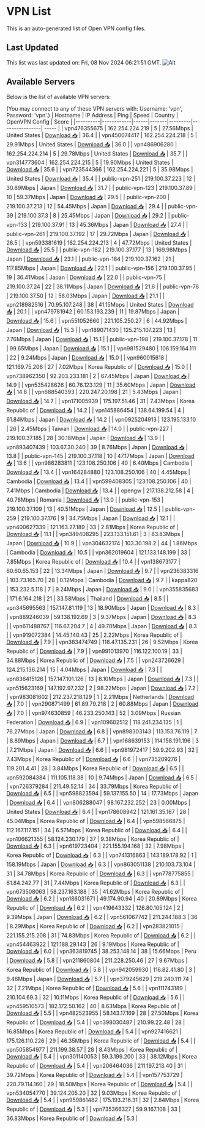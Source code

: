 # VPN List

This is an auto-generated list of Open VPN config files.

## Last Updated

This list was last updated on: Fri, 08 Nov 2024 06:21:51 GMT.
![Alt](https://repobeats.axiom.co/api/embed/186b98318ef1479477931607c1ad7d823f12451f.svg "Repobeats analytics image")

## Available Servers

Below is the list of available VPN servers:

(You may connect to any of these VPN servers with: Username: 'vpn', Password: 'vpn'.)
| Hostname | IP Address | Ping | Speed | Country | OpenVPN Config | Score |
|----------|------------|------|-------|---------|----------------| ----- |
| vpn476355675 | 162.254.224.219 | 5 | 27.56Mbps | United States | [Download 📥](./configs/server_0_US.ovpn) | 36.4 |
| vpn450074417 | 162.254.224.218 | 5 | 29.91Mbps | United States | [Download 📥](./configs/server_1_US.ovpn) | 36.0 |
| vpn486906280 | 162.254.224.214 | 5 | 29.78Mbps | United States | [Download 📥](./configs/server_2_US.ovpn) | 35.7 |
| vpn314773604 | 162.254.224.215 | 5 | 19.90Mbps | United States | [Download 📥](./configs/server_3_US.ovpn) | 35.6 |
| vpn723544366 | 162.254.224.221 | 5 | 35.98Mbps | United States | [Download 📥](./configs/server_4_US.ovpn) | 35.4 |
| public-vpn-251 | 219.100.37.223 | 12 | 30.89Mbps | Japan | [Download 📥](./configs/server_5_JP.ovpn) | 31.7 |
| public-vpn-123 | 219.100.37.89 | 10 | 59.37Mbps | Japan | [Download 📥](./configs/server_6_JP.ovpn) | 29.5 |
| public-vpn-200 | 219.100.37.213 | 12 | 54.45Mbps | Japan | [Download 📥](./configs/server_7_JP.ovpn) | 29.4 |
| public-vpn-39 | 219.100.37.3 | 8 | 25.45Mbps | Japan | [Download 📥](./configs/server_8_JP.ovpn) | 29.2 |
| public-vpn-133 | 219.100.37.91 | 13 | 45.36Mbps | Japan | [Download 📥](./configs/server_9_JP.ovpn) | 27.4 |
| public-vpn-261 | 219.100.37.192 | 17 | 29.72Mbps | Japan | [Download 📥](./configs/server_10_JP.ovpn) | 26.5 |
| vpn593381619 | 162.254.224.213 | 4 | 47.72Mbps | United States | [Download 📥](./configs/server_11_US.ovpn) | 25.5 |
| public-vpn-182 | 219.100.37.177 | 13 | 169.98Mbps | Japan | [Download 📥](./configs/server_12_JP.ovpn) | 23.1 |
| public-vpn-184 | 219.100.37.162 | 21 | 117.85Mbps | Japan | [Download 📥](./configs/server_13_JP.ovpn) | 22.1 |
| public-vpn-156 | 219.100.37.95 | 19 | 36.41Mbps | Japan | [Download 📥](./configs/server_14_JP.ovpn) | 22.0 |
| public-vpn-75 | 219.100.37.24 | 22 | 38.11Mbps | Japan | [Download 📥](./configs/server_15_JP.ovpn) | 21.6 |
| public-vpn-76 | 219.100.37.50 | 12 | 58.03Mbps | Japan | [Download 📥](./configs/server_16_JP.ovpn) | 21.1 |
| vpn218982516 | 70.95.107.248 | 38 | 41.15Mbps | United States | [Download 📥](./configs/server_17_US.ovpn) | 20.1 |
| vpn479781942 | 60.153.193.239 | 11 | 19.87Mbps | Japan | [Download 📥](./configs/server_18_JP.ovpn) | 15.6 |
| vpn551052660 | 221.105.250.27 | 6 | 44.92Mbps | Japan | [Download 📥](./configs/server_19_JP.ovpn) | 15.3 |
| vpn189071430 | 125.215.107.223 | 13 | 7.76Mbps | Japan | [Download 📥](./configs/server_20_JP.ovpn) | 15.1 |
| public-vpn-198 | 219.100.37.178 | 11 | 99.65Mbps | Japan | [Download 📥](./configs/server_21_JP.ovpn) | 15.1 |
| vpn981529480 | 106.159.164.111 | 22 | 9.24Mbps | Japan | [Download 📥](./configs/server_22_JP.ovpn) | 15.0 |
| vpn960015618 | 121.169.75.206 | 27 | 7.02Mbps | Korea Republic of | [Download 📥](./configs/server_23_KR.ovpn) | 15.0 |
| vpn738962350 | 92.203.233.181 | 2 | 67.45Mbps | Japan | [Download 📥](./configs/server_24_JP.ovpn) | 14.9 |
| vpn535428626 | 60.76.123.129 | 11 | 35.60Mbps | Japan | [Download 📥](./configs/server_25_JP.ovpn) | 14.8 |
| vpn688540393 | 220.247.20.198 | 21 | 5.43Mbps | Japan | [Download 📥](./configs/server_26_JP.ovpn) | 14.7 |
| vpn171005939 | 175.197.51.46 | 31 | 7.43Mbps | Korea Republic of | [Download 📥](./configs/server_27_KR.ovpn) | 14.2 |
| vpn145886454 | 138.64.199.54 | 4 | 61.84Mbps | Japan | [Download 📥](./configs/server_28_JP.ovpn) | 14.2 |
| vpn0925204913 | 123.195.133.10 | 26 | 2.45Mbps | Taiwan | [Download 📥](./configs/server_29_TW.ovpn) | 14.0 |
| public-vpn-227 | 219.100.37.185 | 28 | 30.18Mbps | Japan | [Download 📥](./configs/server_30_JP.ovpn) | 13.9 |
| vpn893407439 | 103.67.30.240 | 39 | 8.76Mbps | Japan | [Download 📥](./configs/server_31_JP.ovpn) | 13.8 |
| public-vpn-145 | 219.100.37.118 | 10 | 47.17Mbps | Japan | [Download 📥](./configs/server_32_JP.ovpn) | 13.6 |
| vpn986283811 | 123.108.250.106 | 40 | 6.40Mbps | Cambodia | [Download 📥](./configs/server_33_KH.ovpn) | 13.4 |
| vpn164284880 | 123.108.250.106 | 40 | 4.45Mbps | Cambodia | [Download 📥](./configs/server_34_KH.ovpn) | 13.4 |
| vpn599408305 | 123.108.250.106 | 40 | 7.41Mbps | Cambodia | [Download 📥](./configs/server_35_KH.ovpn) | 13.4 |
| opengw | 217.138.212.58 | 4 | 40.78Mbps | Romania | [Download 📥](./configs/server_36_RO.ovpn) | 13.0 |
| public-vpn-153 | 219.100.37.109 | 13 | 40.51Mbps | Japan | [Download 📥](./configs/server_37_JP.ovpn) | 12.5 |
| public-vpn-259 | 219.100.37.176 | 9 | 34.75Mbps | Japan | [Download 📥](./configs/server_38_JP.ovpn) | 12.1 |
| vpn400627339 | 121.163.27.189 | 33 | 2.81Mbps | Korea Republic of | [Download 📥](./configs/server_39_KR.ovpn) | 11.1 |
| vpn349408295 | 223.133.151.61 | 3 | 83.83Mbps | Japan | [Download 📥](./configs/server_40_JP.ovpn) | 10.9 |
| vpn304632174 | 103.30.198.2 | 44 | 1.86Mbps | Cambodia | [Download 📥](./configs/server_41_KH.ovpn) | 10.5 |
| vpn362019604 | 121.133.148.199 | 33 | 7.85Mbps | Korea Republic of | [Download 📥](./configs/server_42_KR.ovpn) | 10.4 |
| vpn138673177 | 60.60.65.153 | 22 | 13.34Mbps | Japan | [Download 📥](./configs/server_43_JP.ovpn) | 9.7 |
| vpn236383316 | 103.73.165.70 | 28 | 0.12Mbps | Cambodia | [Download 📥](./configs/server_44_KH.ovpn) | 9.7 |
| kappa820 | 153.232.5.118 | 7 | 9.24Mbps | Japan | [Download 📥](./configs/server_45_JP.ovpn) | 9.0 |
| vpn355835683 | 171.6.164.218 | 21 | 33.58Mbps | Thailand | [Download 📥](./configs/server_46_TH.ovpn) | 8.5 |
| vpn345695563 | 157.147.81.119 | 13 | 18.90Mbps | Japan | [Download 📥](./configs/server_47_JP.ovpn) | 8.3 |
| vpn889246039 | 59.138.192.69 | 3 | 9.37Mbps | Japan | [Download 📥](./configs/server_48_JP.ovpn) | 8.3 |
| vpn611488767 | 116.67.204.7 | 4 | 49.70Mbps | Japan | [Download 📥](./configs/server_49_JP.ovpn) | 8.3 |
| vpn919072384 | 14.45.140.43 | 25 | 2.22Mbps | Korea Republic of | [Download 📥](./configs/server_50_KR.ovpn) | 7.9 |
| vpn383474749 | 118.47.135.231 | 26 | 9.52Mbps | Korea Republic of | [Download 📥](./configs/server_51_KR.ovpn) | 7.9 |
| vpn991013970 | 116.122.100.19 | 33 | 34.88Mbps | Korea Republic of | [Download 📥](./configs/server_52_KR.ovpn) | 7.5 |
| vpn243726629 | 124.215.136.214 | 15 | 4.04Mbps | Japan | [Download 📥](./configs/server_53_JP.ovpn) | 7.3 |
| vpn836415126 | 157.147.101.126 | 13 | 8.10Mbps | Japan | [Download 📥](./configs/server_54_JP.ovpn) | 7.3 |
| vpn515623169 | 147.192.97.232 | 2 | 98.22Mbps | Japan | [Download 📥](./configs/server_55_JP.ovpn) | 7.2 |
| vpn983081602 | 212.237.218.129 | 1 | 2.21Mbps | Netherlands | [Download 📥](./configs/server_56_NL.ovpn) | 7.0 |
| vpn290871499 | 61.89.79.218 | 2 | 60.88Mbps | Japan | [Download 📥](./configs/server_57_JP.ovpn) | 7.0 |
| vpn974630859 | 46.233.250.143 | 52 | 3.09Mbps | Russian Federation | [Download 📥](./configs/server_58_RU.ovpn) | 6.9 |
| vpn109602512 | 118.241.234.135 | 1 | 76.27Mbps | Japan | [Download 📥](./configs/server_59_JP.ovpn) | 6.8 |
| vpn898303143 | 113.153.76.119 | 7 | 8.89Mbps | Japan | [Download 📥](./configs/server_60_JP.ovpn) | 6.7 |
| vpn168639153 | 114.158.191.196 | 3 | 7.21Mbps | Japan | [Download 📥](./configs/server_61_JP.ovpn) | 6.6 |
| vpn981972417 | 59.9.202.93 | 32 | 7.43Mbps | Korea Republic of | [Download 📥](./configs/server_62_KR.ovpn) | 6.6 |
| vpn735209276 | 119.201.4.41 | 28 | 3.84Mbps | Korea Republic of | [Download 📥](./configs/server_63_KR.ovpn) | 6.5 |
| vpn592084384 | 111.105.118.38 | 10 | 9.74Mbps | Japan | [Download 📥](./configs/server_64_JP.ovpn) | 6.5 |
| vpn726379284 | 211.49.52.14 | 34 | 33.79Mbps | Korea Republic of | [Download 📥](./configs/server_65_KR.ovpn) | 6.5 |
| vpn598823594 | 59.137.155.50 | 14 | 17.73Mbps | Japan | [Download 📥](./configs/server_66_JP.ovpn) | 6.4 |
| vpn806288047 | 98.167.232.252 | 23 | 0.00Mbps | United States | [Download 📥](./configs/server_67_US.ovpn) | 6.4 |
| vpn178608942 | 121.161.35.167 | 28 | 45.04Mbps | Korea Republic of | [Download 📥](./configs/server_68_KR.ovpn) | 6.4 |
| vpn598566875 | 112.167.117.151 | 34 | 6.57Mbps | Korea Republic of | [Download 📥](./configs/server_69_KR.ovpn) | 6.4 |
| vpn106621355 | 58.124.230.179 | 37 | 9.38Mbps | Korea Republic of | [Download 📥](./configs/server_70_KR.ovpn) | 6.3 |
| vpn619723404 | 221.155.194.168 | 32 | 7.98Mbps | Korea Republic of | [Download 📥](./configs/server_71_KR.ovpn) | 6.3 |
| vpn741316863 | 143.189.178.92 | 1 | 158.19Mbps | Japan | [Download 📥](./configs/server_72_JP.ovpn) | 6.3 |
| vpn863051138 | 210.103.73.104 | 31 | 34.78Mbps | Korea Republic of | [Download 📥](./configs/server_73_KR.ovpn) | 6.3 |
| vpn778775855 | 61.84.242.77 | 31 | 7.44Mbps | Korea Republic of | [Download 📥](./configs/server_74_KR.ovpn) | 6.3 |
| vpn673508063 | 58.237.163.188 | 35 | 41.62Mbps | Korea Republic of | [Download 📥](./configs/server_75_KR.ovpn) | 6.2 |
| vpn186031671 | 49.174.90.94 | 40 | 20.89Mbps | Korea Republic of | [Download 📥](./configs/server_76_KR.ovpn) | 6.2 |
| vpn419643332 | 126.80.105.124 | 2 | 9.39Mbps | Japan | [Download 📥](./configs/server_77_JP.ovpn) | 6.2 |
| vpn561067742 | 211.244.188.3 | 36 | 8.29Mbps | Korea Republic of | [Download 📥](./configs/server_78_KR.ovpn) | 6.2 |
| vpn283821015 | 221.155.215.208 | 31 | 74.83Mbps | Korea Republic of | [Download 📥](./configs/server_79_KR.ovpn) | 6.2 |
| vpn454463922 | 121.188.29.143 | 26 | 9.19Mbps | Korea Republic of | [Download 📥](./configs/server_80_KR.ovpn) | 6.0 |
| vpn363819745 | 38.253.148.14 | 38 | 15.66Mbps | Peru | [Download 📥](./configs/server_81_PE.ovpn) | 5.8 |
| vpn211860804 | 211.228.250.46 | 27 | 9.67Mbps | Korea Republic of | [Download 📥](./configs/server_82_KR.ovpn) | 5.8 |
| vpn942059930 | 116.82.41.80 | 3 | 9.46Mbps | Japan | [Download 📥](./configs/server_83_JP.ovpn) | 5.7 |
| vpn379245629 | 219.240.111.74 | 32 | 7.21Mbps | Korea Republic of | [Download 📥](./configs/server_84_KR.ovpn) | 5.6 |
| vpn111743189 | 210.104.69.3 | 32 | 10.11Mbps | Korea Republic of | [Download 📥](./configs/server_85_KR.ovpn) | 5.6 |
| vpn459510573 | 182.172.50.162 | 40 | 8.63Mbps | Korea Republic of | [Download 📥](./configs/server_86_KR.ovpn) | 5.5 |
| vpn482523955 | 58.143.17.169 | 28 | 27.50Mbps | Korea Republic of | [Download 📥](./configs/server_87_KR.ovpn) | 5.4 |
| vpn398030487 | 210.99.22.48 | 28 | 16.85Mbps | Korea Republic of | [Download 📥](./configs/server_88_KR.ovpn) | 5.4 |
| vpn927416621 | 175.126.110.226 | 29 | 46.35Mbps | Korea Republic of | [Download 📥](./configs/server_89_KR.ovpn) | 5.4 |
| vpn505854977 | 211.199.38.57 | 28 | 8.43Mbps | Korea Republic of | [Download 📥](./configs/server_90_KR.ovpn) | 5.4 |
| vpn301140053 | 59.3.199.200 | 33 | 38.12Mbps | Korea Republic of | [Download 📥](./configs/server_91_KR.ovpn) | 5.4 |
| vpn206464036 | 211.197.213.40 | 31 | 39.72Mbps | Korea Republic of | [Download 📥](./configs/server_92_KR.ovpn) | 5.4 |
| vpn157753729 | 220.79.114.160 | 29 | 18.50Mbps | Korea Republic of | [Download 📥](./configs/server_93_KR.ovpn) | 5.4 |
| vpn534054770 | 39.124.205.20 | 32 | 9.03Mbps | Korea Republic of | [Download 📥](./configs/server_94_KR.ovpn) | 5.4 |
| vpn959861482 | 175.193.216.31 | 32 | 2.84Mbps | Korea Republic of | [Download 📥](./configs/server_95_KR.ovpn) | 5.3 |
| vpn735366327 | 59.9.167.108 | 33 | 36.83Mbps | Korea Republic of | [Download 📥](./configs/server_96_KR.ovpn) | 5.3 |
